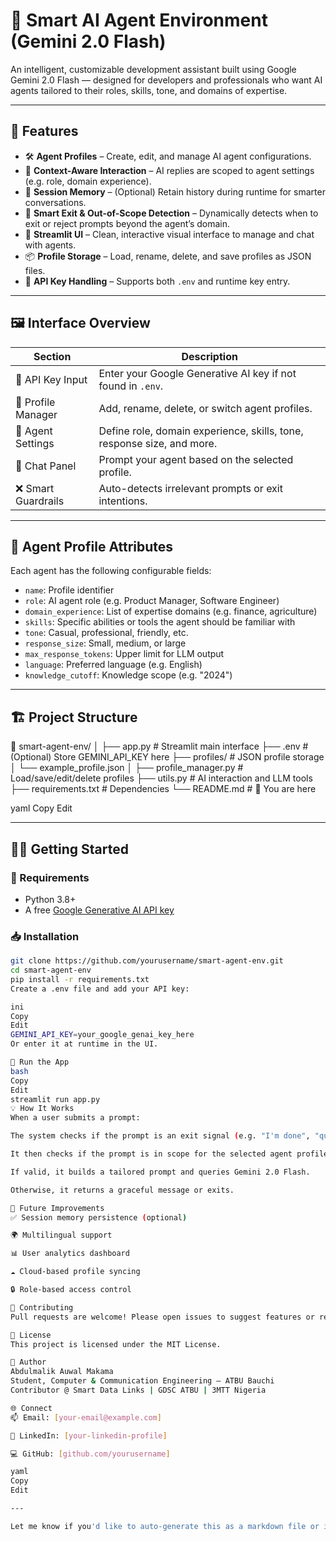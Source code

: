# 🧠 Smart AI Agent Environment (Gemini 2.0 Flash)

An intelligent, customizable development assistant built using Google Gemini 2.0 Flash — designed for developers and professionals who want AI agents tailored to their roles, skills, tone, and domains of expertise.

---

## 🚀 Features

- 🛠️ **Agent Profiles** – Create, edit, and manage AI agent configurations.
- 🧠 **Context-Aware Interaction** – AI replies are scoped to agent settings (e.g. role, domain experience).
- 🔄 **Session Memory** – (Optional) Retain history during runtime for smarter conversations.
- 🧪 **Smart Exit & Out-of-Scope Detection** – Dynamically detects when to exit or reject prompts beyond the agent’s domain.
- 🧰 **Streamlit UI** – Clean, interactive visual interface to manage and chat with agents.
- 📦 **Profile Storage** – Load, rename, delete, and save profiles as JSON files.
- 🔑 **API Key Handling** – Supports both `.env` and runtime key entry.

---

## 🖼️ Interface Overview

| Section | Description |
|--------|-------------|
| 🔑 API Key Input | Enter your Google Generative AI key if not found in `.env`. |
| 📂 Profile Manager | Add, rename, delete, or switch agent profiles. |
| 🧠 Agent Settings | Define role, domain experience, skills, tone, response size, and more. |
| 💬 Chat Panel | Prompt your agent based on the selected profile. |
| ❌ Smart Guardrails | Auto-detects irrelevant prompts or exit intentions. |

---

## 🧩 Agent Profile Attributes

Each agent has the following configurable fields:

- `name`: Profile identifier
- `role`: AI agent role (e.g. Product Manager, Software Engineer)
- `domain_experience`: List of expertise domains (e.g. finance, agriculture)
- `skills`: Specific abilities or tools the agent should be familiar with
- `tone`: Casual, professional, friendly, etc.
- `response_size`: Small, medium, or large
- `max_response_tokens`: Upper limit for LLM output
- `language`: Preferred language (e.g. English)
- `knowledge_cutoff`: Knowledge scope (e.g. "2024")

---

## 🏗️ Project Structure

📁 smart-agent-env/
│
├── app.py # Streamlit main interface
├── .env # (Optional) Store GEMINI_API_KEY here
├── profiles/ # JSON profile storage
│ └── example_profile.json
│
├── profile_manager.py # Load/save/edit/delete profiles
├── utils.py # AI interaction and LLM tools
├── requirements.txt # Dependencies
└── README.md # 📘 You are here

yaml
Copy
Edit

---

## 🧑‍💻 Getting Started

### 🔧 Requirements
- Python 3.8+
- A free [Google Generative AI API key](https://makersuite.google.com/app/apikey)

### 📥 Installation

```bash
git clone https://github.com/yourusername/smart-agent-env.git
cd smart-agent-env
pip install -r requirements.txt
Create a .env file and add your API key:

ini
Copy
Edit
GEMINI_API_KEY=your_google_genai_key_here
Or enter it at runtime in the UI.

🚀 Run the App
bash
Copy
Edit
streamlit run app.py
💡 How It Works
When a user submits a prompt:

The system checks if the prompt is an exit signal (e.g. "I'm done", "quit").

It then checks if the prompt is in scope for the selected agent profile.

If valid, it builds a tailored prompt and queries Gemini 2.0 Flash.

Otherwise, it returns a graceful message or exits.

🔄 Future Improvements
✅ Session memory persistence (optional)

🌍 Multilingual support

📊 User analytics dashboard

☁️ Cloud-based profile syncing

🔒 Role-based access control

🤝 Contributing
Pull requests are welcome! Please open issues to suggest features or report bugs.

📄 License
This project is licensed under the MIT License.

👤 Author
Abdulmalik Auwal Makama
Student, Computer & Communication Engineering – ATBU Bauchi
Contributor @ Smart Data Links | GDSC ATBU | 3MTT Nigeria

🌐 Connect
📫 Email: [your-email@example.com]

💼 LinkedIn: [your-linkedin-profile]

💻 GitHub: [github.com/yourusername]

yaml
Copy
Edit

---

Let me know if you'd like to auto-generate this as a markdown file or include a logo, badge, or usage GIFs for G
